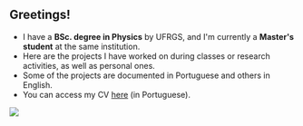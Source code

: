 ## Greetings!

- I have a **BSc. degree in Physics** by UFRGS, and I'm currently a **Master's student** at the same institution.
- Here are the projects I have worked on during classes or research activities, as well as personal ones.
- Some of the projects are documented in Portuguese and others in English.
- You can access my CV [here](https://lattes.cnpq.br/5756662574760642) (in Portuguese).

<div>
  <img src="https://github-readme-stats.vercel.app/api/top-langs/?username=Vini-BM&layout=compact&theme=dark"/>
</div>

